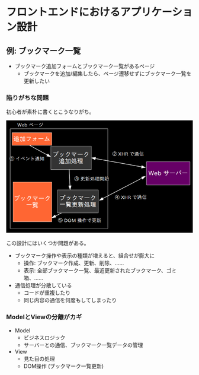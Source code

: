 フロントエンドにおけるアプリケーション設計
================================================================

## 例: ブックマーク一覧

* ブックマーク追加フォームとブックマーク一覧があるページ
  * ブックマークを追加/編集したら、ページ遷移せずにブックマーク一覧を更新したい


### 陥りがちな問題

初心者が素朴に書くとこうなりがち。

![](./architecture/js-mvc-1.png)

この設計にはいくつか問題がある。

* ブックマーク操作や表示の種類が増えると、組合せが膨大に
  * 操作: ブックマーク作成、更新、削除、……
  * 表示: 全部ブックマーク一覧、最近更新されたブックマーク、ゴミ箱、……
* 通信処理が分散している
  * コードが重複したり
  * 同じ内容の通信を何度もしてしまったり


### ModelとViewの分離がカギ

* Model
  * ビジネスロジック
  * サーバーとの通信、ブックマーク一覧データの管理
* View
  * 見た目の処理
  * DOM操作 (ブックマーク一覧更新)
